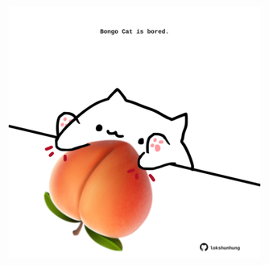 <!-- built at 13/05/2024, 23:00:44 UTC -->
<p align="center">
  <img width="500" height="500" src="./ReadmeImage.svg">
</p>
